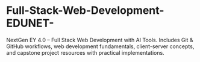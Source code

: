 # Full-Stack-Web-Development-EDUNET-
NextGen EY 4.0 – Full Stack Web Development with AI Tools. Includes Git &amp; GitHub workflows, web development fundamentals, client-server concepts, and capstone project resources with practical implementations.
